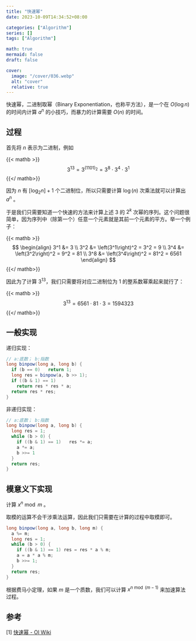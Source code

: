 ```yaml
---
title: "快速幂"
date: 2023-10-09T14:34:52+08:00

categories: ["Algorithm"]
series: []
tags: ["Algorithm"]

math: true
mermaid: false
draft: false

cover:
  image: "/cover/036.webp"
  alt: "cover"
  relative: true
---
```


快速幂，二进制取幂（Binary Exponentiation，也称平方法），是一个在 $O(\log n)$ 的时间内计算 $a^n$ 的小技巧，而暴力的计算需要 $O(n)$ 的时间。

## 过程

首先将 $n$ 表示为二进制，例如

{{< mathb >}}
$$
3^{13}=3^{(1101)_2}=3^8 \cdot 3^4 \cdot 3^1 
$$
{{</ mathb>}}

因为 $n$ 有 $[\log_2n]+1$ 个二进制位，所以只需要计算 $\log(n)$ 次乘法就可以计算出 $a^n$ 。

于是我们只需要知道一个快速的方法来计算上述 3 的 $2^k$ 次幂的序列。这个问题很简单，因为序列中（除第一个）任意一个元素就是其前一个元素的平方。举一个例子：

{{< mathb >}}
$$
\begin{align}
3^1 &= 3 \\
3^2 &= \left(3^1\right)^2 = 3^2 = 9 \\
3^4 &= \left(3^2\right)^2 = 9^2 = 81 \\
3^8 &= \left(3^4\right)^2 = 81^2 = 6561
\end{align}
$$
{{</ mathb>}}

因此为了计算 $3^{13}$，我们只需要将对应二进制位为 1 的整系数幂乘起来就行了：

{{< mathb >}}
$$
3^{13} = 6561 \cdot 81 \cdot 3 = 1594323
$$
{{</ mathb>}}

## 一般实现

递归实现：

```java
// a:底数； b:指数
long binpow(long a, long b) {
  if (b == 0)	return 1;
  long res = binpow(a, b >> 1);
  if ((b & 1) == 1) 
    return res * res * a;
  return res * res;
}
```

非递归实现：

```java
// a:底数； b:指数
long binpow(long a, long b) {
  long res = 1;
  while (b > 0) {
    if ((b & 1) == 1)	res *= a;
    a *= a;
    b >>= 1
  }
  return res;
}
```

## 模意义下实现

计算 $x^n\bmod m$ 。

取模的运算不会干涉乘法运算，因此我们只需要在计算的过程中取模即可。

```java
long binpow(long a, long b, long m) {
  a %= m;
  long res = 1;
  while (b > 0) {
    if ((b & 1) == 1) res = res * a % m;
    a = a * a % m;
    b >>= 1;
  }
  return res;
}
```

根据费马小定理，如果 $m$ 是一个质数，我们可以计算 $x^{n\bmod(m-1)}$ 来加速算法过程。

## 参考

[1] [快速幂 - OI Wiki](https://oi-wiki.org/math/binary-exponentiation) 
